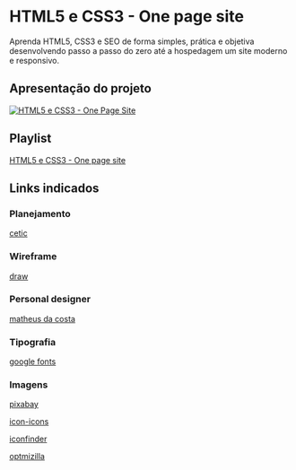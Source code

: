 # HTML5 e CSS3 - One page site
Aprenda HTML5, CSS3 e SEO de forma simples, prática e objetiva desenvolvendo passo a passo do zero até a hospedagem um site moderno e responsivo.
## Apresentação do projeto
[![HTML5 e CSS3 - One Page Site](https://img.youtube.com/vi/bS720dGvAn8/0.jpg)](https://youtu.be/bS720dGvAn8 "Apresentação do projeto")
## Playlist
[HTML5 e CSS3 - One page site](https://www.youtube.com/playlist?list=PLbEOwbQR9lqySIIlPJ-Qwo4f4HSuXVeWk)
## Links indicados
### Planejamento
[cetic](https://www.cetic.br/)
### Wireframe
[draw](https://app.diagrams.net/)
### Personal designer
[matheus da costa](http://matheusdacosta.art.br/)
### Tipografia
[google fonts](https://fonts.google.com/)
### Imagens
[pixabay](https://pixabay.com/pt/)

[icon-icons](https://icon-icons.com/pt/)

[iconfinder](https://www.iconfinder.com/)

[optmizilla](https://imagecompressor.com/pt/)
